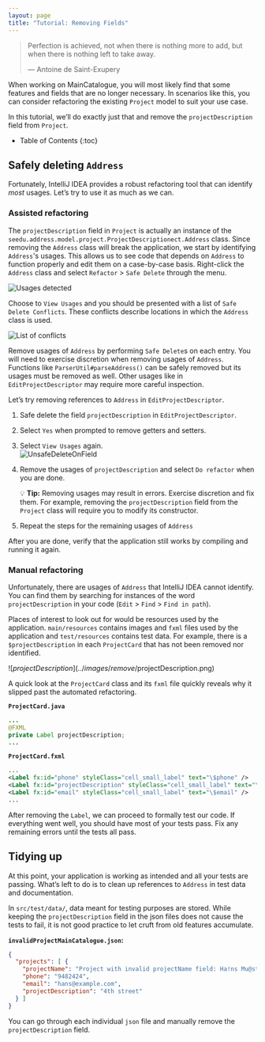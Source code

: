 ```yaml
---
layout: page
title: "Tutorial: Removing Fields"
---
```


> Perfection is achieved, not when there is nothing more to add, but when there is nothing left to take away.
>
> —  Antoine de Saint-Exupery

When working on MainCatalogue, you will most likely find that some features and fields that are no longer necessary. In scenarios like this, you can consider refactoring the existing `Project` model to suit your use case.

In this tutorial, we’ll do exactly just that and remove the `projectDescription` field from `Project`.

* Table of Contents
{:toc}

## Safely deleting `Address`

Fortunately, IntelliJ IDEA provides a robust refactoring tool that can identify *most* usages. Let’s try to use it as much as we can.

### Assisted refactoring

The `projectDescription` field in `Project` is actually an instance of the `seedu.address.model.project.ProjectDescriptionect.Address` class. Since removing the `Address` class will break the application, we start by identifying `Address`'s usages. This allows us to see code that depends on `Address` to function properly and edit them on a case-by-case basis. Right-click the `Address` class and select `Refactor` \> `Safe Delete` through the menu.

![Usages detected](../images/remove/UnsafeDelete.png)

Choose to `View Usages` and you should be presented with a list of `Safe Delete Conflicts`. These conflicts describe locations in which the `Address` class is used.

![List of conflicts](../images/remove/SafeDeleteConflicts.png)

Remove usages of `Address` by performing `Safe Delete`s on each entry. You will need to exercise discretion when removing usages of `Address`. Functions like `ParserUtil#parseAddress()` can be safely removed but its usages must be removed as well. Other usages like in `EditProjectDescriptor` may require more careful inspection.

Let’s try removing references to `Address` in `EditProjectDescriptor`.

1. Safe delete the field `projectDescription` in `EditProjectDescriptor`.

1. Select `Yes` when prompted to remove getters and setters.

1. Select `View Usages` again.<br>
   ![UnsafeDeleteOnField](../images/remove/UnsafeDeleteOnField.png)

1. Remove the usages of `projectDescription` and select `Do refactor` when you are done.

   <div markdown="span" class="alert alert-primary">

   :bulb: **Tip:** Removing usages may result in errors. Exercise discretion and fix them. For example, removing the `projectDescription` field from the `Project` class will require you to modify its constructor.
   </div>

1. Repeat the steps for the remaining usages of `Address`

After you are done, verify that the application still works by compiling and running it again.

### Manual refactoring

Unfortunately, there are usages of `Address` that IntelliJ IDEA cannot identify. You can find them by searching for instances of the word `projectDescription` in your code (`Edit` \> `Find` \> `Find in path`).

Places of interest to look out for would be resources used by the application. `main/resources` contains images and `fxml` files used by the application and `test/resources` contains test data. For example, there is a `$projectDescription` in each `ProjectCard` that has not been removed nor identified.

![$projectDescription](../images/remove/$projectDescription.png)

A quick look at the `ProjectCard` class and its `fxml` file quickly reveals why it slipped past the automated refactoring.

**`ProjectCard.java`**

``` java
...
@FXML
private Label projectDescription;
...
```

**`ProjectCard.fxml`**

``` xml
...
<Label fx:id="phone" styleClass="cell_small_label" text="\$phone" />
<Label fx:id="projectDescription" styleClass="cell_small_label" text="\$projectDescription" />
<Label fx:id="email" styleClass="cell_small_label" text="\$email" />
...
```

After removing the `Label`, we can proceed to formally test our code. If everything went well, you should have most of your tests pass. Fix any remaining errors until the tests all pass.

## Tidying up

At this point, your application is working as intended and all your tests are passing. What’s left to do is to clean up references to `Address` in test data and documentation.

In `src/test/data/`, data meant for testing purposes are stored. While keeping the `projectDescription` field in the json files does not cause the tests to fail, it is not good practice to let cruft from old features accumulate.

**`invalidProjectMainCatalogue.json`:**

```json
{
  "projects": [ {
    "projectName": "Project with invalid projectName field: Ha!ns Mu@ster",
    "phone": "9482424",
    "email": "hans@example.com",
    "projectDescription": "4th street"
  } ]
}
```

You can go through each individual `json` file and manually remove the `projectDescription` field.
